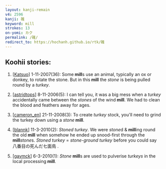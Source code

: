 ```yaml
---
layout: kanji-remain
v4: 2596
kanji: 碓
keyword: mill
strokes: 13
on-yomi: カク
permalink: /碓/
redirect_to: https://hochanh.github.io/rtk/碓
---
```


## Koohii stories: 

1) [<a href="http://kanji.koohii.com/profile/Katsuo">Katsuo</a>] 1-11-2007(36): Some<strong> mill</strong>s use an animal, typically an ox or donkey, to rotate the stone. But in this<strong> mill</strong> the <em>stone</em> is being pulled round by a <em>turkey</em>.

2) [<a href="http://kanji.koohii.com/profile/astridtops">astridtops</a>] 8-11-2006(5): I can tell you, it was a big mess when a <em>turkey</em> accidentally came between the <em>stones</em> of the wind<strong> mill</strong>. We had to clean the blood and feathers away for ages.

3) [<a href="http://kanji.koohii.com/profile/cameron_en">cameron_en</a>] 21-11-2008(3): To create <em>turkey</em> stock, you&#039;ll need to grind the turkey down using a <em>stone</em><strong> mill</strong>.

4) [<a href="http://kanji.koohii.com/profile/blannk">blannk</a>] 11-3-2010(2): <em>Stoned turkey</em>. We were <em>stone</em>d &amp;<strong> mill</strong>ing round the old<strong> mill</strong> when somehow he ended up snood-first through the<strong> mill</strong><em>stone</em>s. <em>Stoned turkey</em> = <em>stone-ground turkey</em> before you could say 八番目の死んだ七面鳥 .

5) [<a href="http://kanji.koohii.com/profile/gavmck">gavmck</a>] 6-3-2010(1): <em>Stone</em><strong> mill</strong>s are used to pulverise <em>turkeys</em> in the local processing<strong> mill</strong>.

